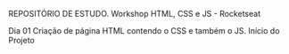 
REPOSITÓRIO DE ESTUDO.
Workshop HTML, CSS e JS - Rocketseat

Dia 01
Criação de página HTML contendo o CSS e também o JS.
Início do Projeto